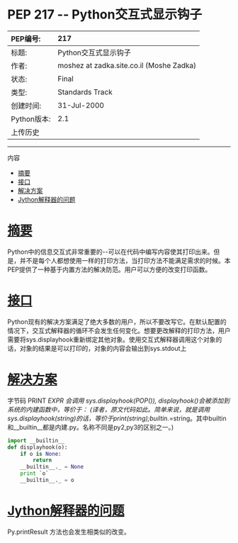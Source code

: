 # PEP 217 -- Python交互式显示钩子

|PEP编号:|217|
|:----|:----|
|标题:|Python交互式显示钩子|
|作者:|	moshez at zadka.site.co.il (Moshe Zadka)|
|状态:|Final|
|类型:|Standards Track|
|创建时间:|31-Jul-2000|
|Python版本:|2.1|
|上传历史|
---
内容

*   [摘要](#摘要)
*   [接口](#接口)
*   [解决方案](#解决方案)
*   [Jython解释器的问题](#Jython解释器的问题)


[摘要](#摘要)
=====================
Python中的信息交互式非常重要的--可以在代码中编写内容使其打印出来。但是，并不是每个人都想使用一样的打印方法，当打印方法不能满足需求的时候。本PEP提供了一种基于内置方法的解决防范。用户可以方便的改变打印函数。

[接口](#接口)
=====================
Python现有的解决方案满足了绝大多数的用户，所以不要改写它。在默认配置的情况下，交互式解释器的循环不会发生任何变化。想要更改解释的打印方法，用户需要将sys.displayhook重新绑定其他对象。使用交互式解释器调用这个对象的话，对象的结果是可以打印的，对象的内容会输出到sys.stdout上


[解决方案](#解决方案)
=====================
字节码 PRINT _EXPR 会调用 sys.displayhook(POP()), displayhook()会被添加到系统的内建函数中，等价于：
(译者，原文代码如此。简单来说，就是调用sys.displayhook(string)的话，等价于print(string);builtin._=string。其中builtin和__builtin__都是内建.py。名称不同是py2,py3的区别之一。)
```python
import __builtin__
def displayhook(o):
    if o is None:
        return
    __builtin__._ = None
    print `o`
    __builtin__._ = o
```


[Jython解释器的问题](#Jython解释器的问题)
=====================
Py.printResult 方法也会发生相类似的改变。




